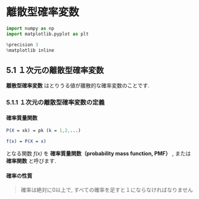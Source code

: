 # 離散型確率変数

```python
import numpy as np
import matplotlib.pyplot as plt

%precision 3
%matplotlib inline
```

## 5.1 １次元の離散型確率変数

**離散型確率変数** はとりうる値が離散的な確率変数のことです.

### 5.1.1 １次元の離散型確率変数の定義
#### 確率質量関数

```mathematica
P(X = xk) = pk (k = 1,2,...)

f(x) = P(X = x)
```

となる関数 *f(x)* を **確率質量関数（probability mass function, PMF）** , または **確率関数** と呼びます.

#### 確率の性質

> 確率は絶対に0以上で, すべての確率を足すと１にならなければなりません

